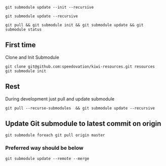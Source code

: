 ```
git submodule update --init --recursive
```

```
git submodule update --recursive
```

```
git pull && git submodule init && git submodule update && git submodule status
```


## First time

Clone and Init Submodule

```
git clone git@github.com:speedovation/kiwi-resources.git resources
git submodule init
```
## Rest

During development just pull and update submodule
```
git pull --recurse-submodules  && git submodule update --recursive
```
## Update Git submodule to latest commit on origin
```
git submodule foreach git pull origin master
```
### Preferred way should be below
```
git submodule update --remote --merge
```

